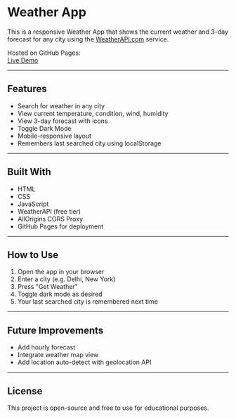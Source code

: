 # Weather App

This is a responsive Weather App that shows the current weather and 3-day forecast for any city using the [WeatherAPI.com](https://www.weatherapi.com/) service.

Hosted on GitHub Pages:  
[Live Demo](https://sourabhchopraverka.github.io/portfolio-website/weather-app/)

---

## Features

- Search for weather in any city
- View current temperature, condition, wind, humidity
- View 3-day forecast with icons
- Toggle Dark Mode
- Mobile-responsive layout
- Remembers last searched city using localStorage

---

## Built With

- HTML
- CSS
- JavaScript
- WeatherAPI (free tier)
- AllOrigins CORS Proxy
- GitHub Pages for deployment

---

## How to Use

1. Open the app in your browser
2. Enter a city (e.g. Delhi, New York)
3. Press "Get Weather"
4. Toggle dark mode as desired
5. Your last searched city is remembered next time

---

## Future Improvements

- Add hourly forecast
- Integrate weather map view
- Add location auto-detect with geolocation API

---

## License

This project is open-source and free to use for educational purposes.
